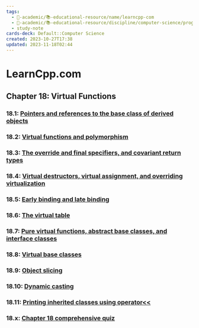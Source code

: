 ```yaml
---
tags:
  - 🔴-academic/📚-educational-resource/name/learncpp-com
  - 🔴-academic/📚-educational-resource/discipline/computer-science/programming-language/cpp
  - study-note
cards-deck: Default::Computer Science
created: 2023-10-27T17:38
updated: 2023-11-18T02:44
---
```


# LearnCpp.com

## Chapter 18꞉ Virtual Functions

### 18.1: [Pointers and references to the base class of derived objects](https://www.learncpp.com/cpp-tutorial/pointers-and-references-to-the-base-class-of-derived-objects/)

### 18.2: [Virtual functions and polymorphism](https://www.learncpp.com/cpp-tutorial/virtual-functions/)

### 18.3: [The override and final specifiers, and covariant return types](https://www.learncpp.com/cpp-tutorial/the-override-and-final-specifiers-and-covariant-return-types/)

### 18.4: [Virtual destructors, virtual assignment, and overriding virtualization](https://www.learncpp.com/cpp-tutorial/virtual-destructors-virtual-assignment-and-overriding-virtualization/)

### 18.5: [Early binding and late binding](https://www.learncpp.com/cpp-tutorial/early-binding-and-late-binding/)

### 18.6: [The virtual table](https://www.learncpp.com/cpp-tutorial/the-virtual-table/)

### 18.7: [Pure virtual functions, abstract base classes, and interface classes](https://www.learncpp.com/cpp-tutorial/pure-virtual-functions-abstract-base-classes-and-interface-classes/)

### 18.8: [Virtual base classes](https://www.learncpp.com/cpp-tutorial/virtual-base-classes/)

### 18.9: [Object slicing](https://www.learncpp.com/cpp-tutorial/object-slicing/)

### 18.10: [Dynamic casting](https://www.learncpp.com/cpp-tutorial/dynamic-casting/)

### 18.11: [Printing inherited classes using operator<<](https://www.learncpp.com/cpp-tutorial/printing-inherited-classes-using-operator/)

### 18.x: [Chapter 18 comprehensive quiz](https://www.learncpp.com/cpp-tutorial/chapter-18-comprehensive-quiz/)




